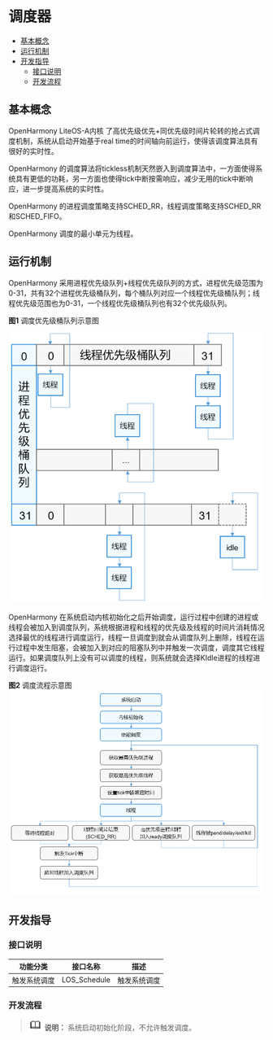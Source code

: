 # 调度器

- [基本概念](#基本概念)
- [运行机制](#运行机制)
- [开发指导](#开发指导)
  - [接口说明](#接口说明)
  - [开发流程](#开发流程)

## 基本概念

OpenHarmony LiteOS-A内核 了高优先级优先+同优先级时间片轮转的抢占式调度机制，系统从启动开始基于real time的时间轴向前运行，使得该调度算法具有很好的实时性。

OpenHarmony 的调度算法将tickless机制天然嵌入到调度算法中，一方面使得系统具有更低的功耗，另一方面也使得tick中断按需响应，减少无用的tick中断响应，进一步提高系统的实时性。

OpenHarmony 的进程调度策略支持SCHED_RR，线程调度策略支持SCHED_RR和SCHED_FIFO。

OpenHarmony 调度的最小单元为线程。


## 运行机制

OpenHarmony 采用进程优先级队列+线程优先级队列的方式，进程优先级范围为0-31，共有32个进程优先级桶队列，每个桶队列对应一个线程优先级桶队列；线程优先级范围也为0-31，一个线程优先级桶队列也有32个优先级队列。

**图1** 调度优先级桶队列示意图

![zh-cn_image_0000001199705711](figures/zh-cn_image_0000001199705711.png)

OpenHarmony 在系统启动内核初始化之后开始调度，运行过程中创建的进程或线程会被加入到调度队列，系统根据进程和线程的优先级及线程的时间片消耗情况选择最优的线程进行调度运行，线程一旦调度到就会从调度队列上删除，线程在运行过程中发生阻塞，会被加入到对应的阻塞队列中并触发一次调度，调度其它线程运行。如果调度队列上没有可以调度的线程，则系统就会选择KIdle进程的线程进行调度运行。

**图2** 调度流程示意图
![zh-cn_image_0000001199706239](figures/zh-cn_image_0000001199706239.png)


## 开发指导


### 接口说明

| 功能分类 | 接口**名称** | 描述 | 
| -------- | -------- | -------- |
| 触发系统调度 | LOS_Schedule | 触发系统调度 | 


### 开发流程

> ![icon-note.gif](public_sys-resources/icon-note.gif) **说明：**
> 系统启动初始化阶段，不允许触发调度。
